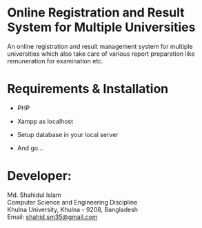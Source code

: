 # Online Registration and Result System for Multiple Universities

An online registration and result management system for multiple universities which
also take care of various report preparation like remuneration for examination etc.

# Requirements & Installation
- PHP
- Xampp as localhost

- Setup database in your local server
- And go...

# Developer:

Md. Shahidul Islam  
Computer Science and Engineering Discipline  
Khulna University, Khulna - 9208, Bangladesh  
Email: shahid.sm35@gmail.com  
